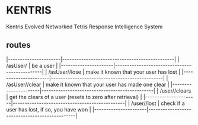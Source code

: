 # KENTRIS
Kentris Evolved Networked Tetris Response Intelligence System

## routes
|----------------------|-----------------------------------------------|
| /asUser/<user>       | be a user |
|----------------------|-----------------------------------------------|
| /asUser/<user>/lose  | make it known that your user has lost |
|----------------------|-----------------------------------------------|
| /asUser/<user>/clear | make it known that your user has made one clear |
|----------------------|-----------------------------------------------|
| /user/<user>/clears  | get the clears of a user (resets to zero after retrieval) |
|----------------------|-----------------------------------------------|
| /user/<user>/lost    | check if a user has lost, if so, you have won |
|----------------------|-----------------------------------------------|
